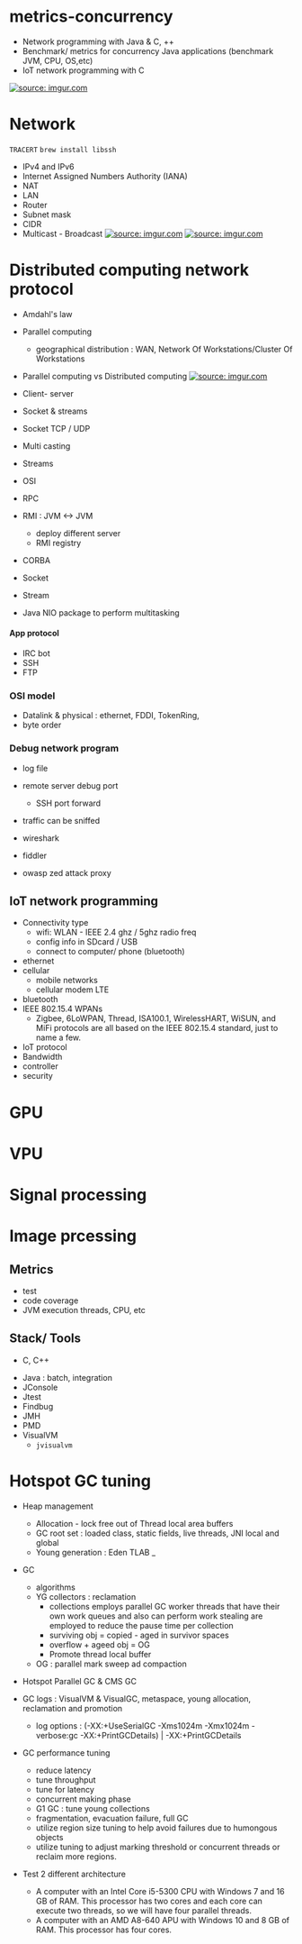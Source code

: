# metrics-concurrency
- Network programming with Java & C, ++ 
- Benchmark/ metrics for concurrency Java applications 
(benchmark JVM, CPU, OS,etc)
- IoT network programming with C 


<a href="https://imgur.com/sZFgJGx"><img src="https://i.imgur.com/sZFgJGx.png" title="source: imgur.com" /></a>

# Network 
`TRACERT`
`brew install libssh`
- IPv4 and IPv6
- Internet Assigned Numbers Authority (IANA)
- NAT 
- LAN 
- Router 
- Subnet mask 
- CIDR 
- Multicast - Broadcast 
<a href="https://imgur.com/FntW68k"><img src="https://i.imgur.com/FntW68k.png" title="source: imgur.com" /></a>
<a href="https://imgur.com/u1eddZe"><img src="https://i.imgur.com/u1eddZe.png" title="source: imgur.com" /></a>
# Distributed computing network protocol 
+ Amdahl's law

+ Parallel computing
    + geographical distribution : WAN, Network Of Workstations/Cluster Of Workstations

+ Parallel computing vs Distributed computing 
<a href="https://imgur.com/0oQG5QJ"><img src="https://i.imgur.com/0oQG5QJ.png" title="source: imgur.com" /></a>

+ Client- server
+ Socket & streams
+ Socket TCP / UDP
+ Multi casting 
+ Streams
+ OSI
+ RPC 
+ RMI : JVM <-> JVM
    + deploy different server 
    + RMI registry 
    
+ CORBA
+ Socket
+ Stream 
+ Java NIO package to perform multitasking 
#### App protocol 
+ IRC bot 
+ SSH 
+ FTP 

### OSI model 
- Datalink & physical : ethernet, FDDI, TokenRing, 
- byte order 

### Debug network program
- log file 
- remote server debug port 
    - SSH port forward

- traffic can be sniffed
- wireshark
- fiddler
- owasp zed attack proxy 


## IoT network programming 
- Connectivity type 
    - wifi: WLAN - IEEE 2.4 ghz / 5ghz radio freq
    - config info in SDcard / USB 
    - connect to computer/ phone (bluetooth)
- ethernet 
- cellular 
    - mobile networks 
    - cellular modem LTE 
- bluetooth   
- IEEE 802.15.4 WPANs 
    -  Zigbee, 6LoWPAN, Thread, ISA100.1, WirelessHART, WiSUN, and MiFi protocols are all based on the IEEE 802.15.4 standard, just to name a few.
- IoT protocol 
- Bandwidth 
- controller 
- security 


# GPU 

# VPU


# Signal processing 

# Image prcessing 



## Metrics 
+ test
+ code coverage 
+ JVM execution threads, CPU, etc




## Stack/ Tools 
- C, C++ 
+ Java : batch, integration 
+ JConsole 
+ Jtest
+ Findbug 
+ JMH 
+ PMD
+ VisualVM
    + `jvisualvm` 



# Hotspot GC tuning 
+ Heap management 
    + Allocation - lock free out of Thread local area buffers 
    + GC root set : loaded class, static fields, live threads, JNI local and global
    + Young generation : Eden TLAB _ 
+ GC 
    + algorithms 
    + YG collectors : reclamation
        + collections employs parallel GC worker threads that have their own work queues and also can perform work stealing are employed to reduce the pause time per collection
        + surviving obj = copied - aged in survivor spaces 
        + overflow + ageed obj = OG 
        + Promote thread local buffer 
    + OG : parallel mark sweep ad compaction
+ Hotspot Parallel GC & CMS GC 
+ GC logs : VisualVM & VisualGC, metaspace, young allocation, reclamation and promotion
    + log options : (-XX:+UseSerialGC -Xms1024m -Xmx1024m -verbose:gc -XX:+PrintGCDetails) | -XX:+PrintGCDetails
+ GC performance tuning 
  + reduce latency 
  + tune throughput 
  + tune for latency 
  + concurrent making phase 
  + G1 GC : tune young collections 
  + fragmentation, evacuation failure, full GC 
  + utilize region size tuning to help avoid failures due to humongous objects 
  + utilize tuning to adjust marking threshold or concurrent threads or reclaim more regions.



+ Test 2 different architecture
    + A  computer with an Intel Core i5-5300 CPU with Windows 7 and 16 GB of RAM. This processor has two cores and each core can execute two threads, so we will have four parallel threads.
    + A computer with an AMD A8-640 APU with Windows 10 and 8 GB of RAM. This processor has four cores.


    